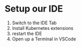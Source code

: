 # Setup our IDE


1. Switch to the IDE Tab
2. Install Kubernetes extensions 
3. restart the IDE
4. Open up a Terminal in VSCode